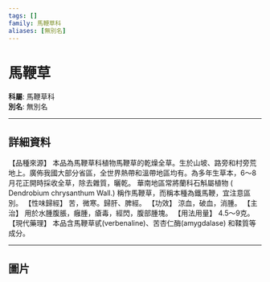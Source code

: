 ```yaml
---
tags: []
family: 馬鞭草科
aliases: [無別名]
---
```


# 馬鞭草

**科屬**: 馬鞭草科  
**別名**: 無別名  

---

## 詳細資料
【品種來源】
本品為馬鞭草科植物馬鞭草的乾燥全草。生於山坡、路旁和村旁荒地上。廣佈我國大部分省區，全世界熱帶和溫帶地區均有。為多年生草本，6～8月花正開時採收全草，除去雜質，曬乾。
華南地區常將蘭科石斛屬植物 (
Dendrobium chrysanthum
Wall.) 稱作馬鞭草，而稱本種為鐵馬鞭，宜注意區別。
【性味歸經】
苦，微寒。歸肝、脾經。
【功效】
涼血，破血，消腫。
【主治】
用於水腫腹脹，癰腫，瘡毒，經閃，腹部腫塊。
【用法用量】
4.5～9克。
【現代藥理】
本品含馬鞭草甙(verbenaline)、苦杏仁酶(amygdalase) 和鞣質等成分。

---

## 圖片

